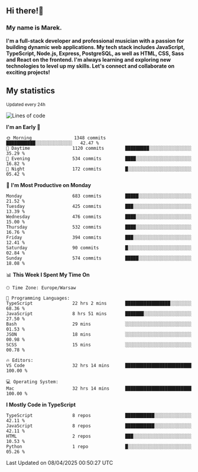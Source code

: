## Hi there!👋 ##
### My name is Marek. ###

**I'm a full-stack developer and professional musician with a passion for building dynamic web applications. My tech stack includes JavaScript, TypeScript, Node.js, Express, PostgreSQL, as well as HTML, CSS, Sass and React on the frontend. I'm always learning and exploring new technologies to level up my skills. Let's connect and collaborate on exciting projects!**

## My statistics ##
<sub>Updated every 24h</sub>
<!--START_SECTION:waka-->
![Lines of code](https://img.shields.io/badge/From%20Hello%20World%20I%27ve%20Written-241.0%20thousand%20lines%20of%20code-blue)

**I'm an Early 🐤** 

```text
🌞 Morning                1348 commits        ███████████░░░░░░░░░░░░░░   42.47 % 
🌆 Daytime                1120 commits        █████████░░░░░░░░░░░░░░░░   35.29 % 
🌃 Evening                534 commits         ████░░░░░░░░░░░░░░░░░░░░░   16.82 % 
🌙 Night                  172 commits         █░░░░░░░░░░░░░░░░░░░░░░░░   05.42 % 
```
📅 **I'm Most Productive on Monday** 

```text
Monday                   683 commits         █████░░░░░░░░░░░░░░░░░░░░   21.52 % 
Tuesday                  425 commits         ███░░░░░░░░░░░░░░░░░░░░░░   13.39 % 
Wednesday                476 commits         ████░░░░░░░░░░░░░░░░░░░░░   15.00 % 
Thursday                 532 commits         ████░░░░░░░░░░░░░░░░░░░░░   16.76 % 
Friday                   394 commits         ███░░░░░░░░░░░░░░░░░░░░░░   12.41 % 
Saturday                 90 commits          █░░░░░░░░░░░░░░░░░░░░░░░░   02.84 % 
Sunday                   574 commits         █████░░░░░░░░░░░░░░░░░░░░   18.08 % 
```


📊 **This Week I Spent My Time On** 

```text
🕑︎ Time Zone: Europe/Warsaw

💬 Programming Languages: 
TypeScript               22 hrs 2 mins       █████████████████░░░░░░░░   68.36 % 
JavaScript               8 hrs 51 mins       ███████░░░░░░░░░░░░░░░░░░   27.50 % 
Bash                     29 mins             ░░░░░░░░░░░░░░░░░░░░░░░░░   01.53 % 
JSON                     18 mins             ░░░░░░░░░░░░░░░░░░░░░░░░░   00.98 % 
SCSS                     15 mins             ░░░░░░░░░░░░░░░░░░░░░░░░░   00.78 % 

🔥 Editors: 
VS Code                  32 hrs 14 mins      █████████████████████████   100.00 % 

💻 Operating System: 
Mac                      32 hrs 14 mins      █████████████████████████   100.00 % 
```

**I Mostly Code in TypeScript** 

```text
TypeScript               8 repos             ███████████░░░░░░░░░░░░░░   42.11 % 
JavaScript               8 repos             ███████████░░░░░░░░░░░░░░   42.11 % 
HTML                     2 repos             ███░░░░░░░░░░░░░░░░░░░░░░   10.53 % 
Python                   1 repo              █░░░░░░░░░░░░░░░░░░░░░░░░   05.26 % 
```




 Last Updated on 08/04/2025 00:50:27 UTC
<!--END_SECTION:waka-->

<!--
**MarekSax/MarekSax** is a ✨ _special_ ✨ repository because its `README.md` (this file) appears on your GitHub profile.

Here are some ideas to get you started:

- 🔭 I’m currently working on ...
- 🌱 I’m currently learning ...
- 👯 I’m looking to collaborate on ...
- 🤔 I’m looking for help with ...
- 💬 Ask me about ...
- 📫 How to reach me: ...
- 😄 Pronouns: ...
- ⚡ Fun fact: ...
-->
